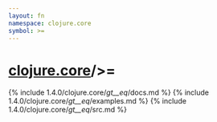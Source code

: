 ```yaml
---
layout: fn
namespace: clojure.core
symbol: >=
---
```


# [clojure.core](../)/>=

{% include 1.4.0/clojure.core/_gt__eq_/docs.md %}
{% include 1.4.0/clojure.core/_gt__eq_/examples.md %}
{% include 1.4.0/clojure.core/_gt__eq_/src.md %}

